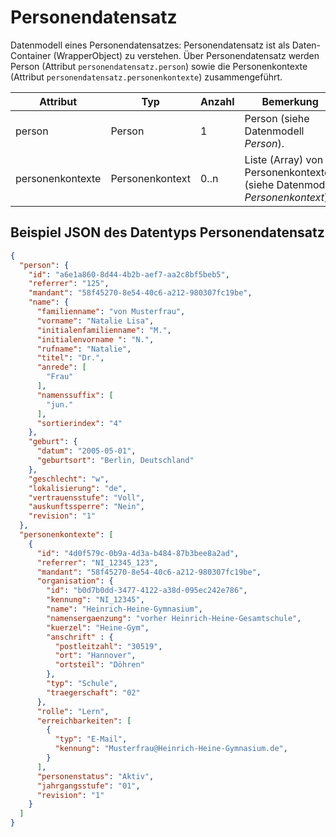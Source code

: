 # Personendatensatz

Datenmodell eines Personendatensatzes: Personendatensatz ist als Daten-Container (WrapperObject) zu verstehen.
Über Personendatensatz werden Person (Attribut `personendatensatz.person`) sowie die Personenkontexte
(Attribut `personendatensatz.personenkontexte`) zusammengeführt.

| Attribut          | Typ                | Anzahl   | Bemerkung                                                    | Qualifizierter Name                              |
|-------------------|--------------------|----------|-------------------------------------------------------------|-------------------------------------------------|
| person            | Person             | 1        | Person (siehe Datenmodell *Person*).                        | `urn:schulconnex:de:datensatz:person`           |
| personenkontexte  | Personenkontext    | 0..n     | Liste (Array) von Personenkontexten (siehe Datenmodell *Personenkontext*). | `urn:schulconnex:de:datensatz:personenkontexte` |


## Beispiel JSON des Datentyps Personendatensatz

```json
{
  "person": {
    "id": "a6e1a860-8d44-4b2b-aef7-aa2c8bf5beb5",
    "referrer": "125",
    "mandant": "58f45270-8e54-40c6-a212-980307fc19be",
    "name": {
      "familienname": "von Musterfrau",
      "vorname": "Natalie Lisa",
      "initialenfamilienname": "M.",
      "initialenvorname ": "N.",
      "rufname": "Natalie",
      "titel": "Dr.",
      "anrede": [
        "Frau"
      ],
      "namenssuffix": [
        "jun."
      ],
      "sortierindex": "4"
    },
    "geburt": {
      "datum": "2005-05-01",
      "geburtsort": "Berlin, Deutschland"
    },
    "geschlecht": "w",
    "lokalisierung": "de",
    "vertrauensstufe": "Voll",
    "auskunftssperre": "Nein",
    "revision": "1"
  },
  "personenkontexte": [
    {
      "id": "4d0f579c-0b9a-4d3a-b484-87b3bee8a2ad",
      "referrer": "NI_12345_123",
      "mandant": "58f45270-8e54-40c6-a212-980307fc19be",
      "organisation": {
        "id": "b0d7b0dd-3477-4122-a38d-095ec242e786",
        "kennung": "NI_12345",
        "name": "Heinrich-Heine-Gymnasium",
        "namensergaenzung": "vorher Heinrich-Heine-Gesamtschule",
        "kuerzel": "Heine-Gym",
        "anschrift" : {
          "postleitzahl": "30519",
          "ort": "Hannover",
          "ortsteil": "Döhren"
        },
        "typ": "Schule",
        "traegerschaft": "02"
      },
      "rolle": "Lern",
      "erreichbarkeiten": [
        {
          "typ": "E-Mail",
          "kennung": "Musterfrau@Heinrich-Heine-Gymnasium.de",
        }
      ],
      "personenstatus": "Aktiv",
      "jahrgangsstufe": "01",
      "revision": "1"
    }
  ]
}
```
